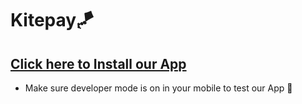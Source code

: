 # Kitepay🪁

## [Click here to Install our App](https://drive.google.com/uc?export=download&id=1dK2Yp4WMPBVYyDSfcbgpFBT9zC72CnuO)
- Make sure developer mode is on in your mobile to test our App 🙌

